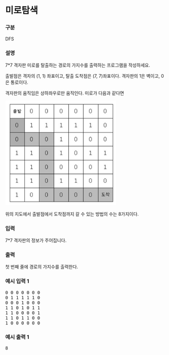 # 미로탐색

### 구분

<p>DFS</p>

### 설명

<p>7*7 격자판 미로를 탈출하는 경로의 가지수를 출력하는 프로그램을 작성하세요.</p>

<p>출발점은 격자의 (1, 1) 좌표이고, 탈출 도착점은 (7, 7)좌표이다. 격자판의 1은 벽이고, 0은 통로이다.</p>

<p>격자판의 움직임은 상하좌우로만 움직인다. 미로가 다음과 같다면</p>

<img src="./img.png" alt="img.png" width="350" height="330">

<p>위의 지도에서 출발점에서 도착점까지 갈 수 있는 방법의 수는 8가지이다.</p>

### 입력

<p>7*7 격자판의 정보가 주어집니다.</p>

### 출력

<p>첫 번째 줄에 경로의 가지수를 출력한다.</p>

### 예시 입력 1

<pre>0 0 0 0 0 0 0
0 1 1 1 1 1 0
0 0 0 1 0 0 0
1 1 0 1 0 1 1
1 1 0 0 0 0 1
1 1 0 1 1 0 0
1 0 0 0 0 0 0</pre>

### 예시 출력 1

<pre>8</pre>